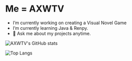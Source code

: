 # Me = AXWTV

*  I’m currently working on creating a Visual Novel Game
*  I’m currently learning Java & Renpy.
* 💬 Ask me about my projects anytime.

![AXWTV's GitHub stats](https://github-readme-stats.vercel.app/api?username=AXWTV&show_icons=true&theme=radical)

![Top Langs](https://github-readme-stats.vercel.app/api/top-langs/?username=AXWTV&layout=compact&theme=radical)



<!--
**AXWTV/AXWTV** is a ✨ _special_ ✨ repository because its `README.md` (this file) appears on your GitHub profile.

Here are some ideas to get you started:

- 🔭 I’m currently working on ...
- 🌱 I’m currently learning ...
- 👯 I’m looking to collaborate on ...
- 🤔 I’m looking for help with ...
- 💬 Ask me about ...
- 📫 How to reach me: ...
- 😄 Pronouns: ...
- ⚡ Fun fact: ...
-->
